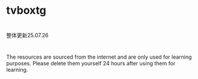 # tvboxtg
#
整体更新25.07.26
# 
The resources are sourced from the internet and are only used for learning purposes. Please delete them yourself 24 hours after using them for learning.